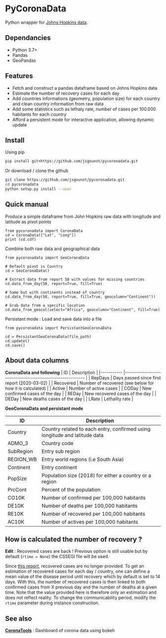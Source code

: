 # PyCoronaData

Python wrapper for [Johns Hopkins data](https://github.com/CSSEGISandData/COVID-19).

## Dependancies
- Python 3.7>
- Pandas
- GeoPandas

## Features
- Fetch and construct a pandas dataframe based on Johns Hopkins data
- Estimate the number of recovery cases for each day
- Add countries informations (geometry, population size) for each country and clean country information from raw data
- Add some statistics such as lethaly rate, number of cases per 100.000 habitants for each country
- Afford a persistent mode for interactive application, allowing dynamic update

## Install
Using pip

```bash
pip install git+https://github.com/jsgounot/pycoronadata.git
```

Or download / clone the github

```bash
git clone https://github.com/jsgounot/pycoronadata.git
cd pycoronadata
python setup.py install --user
```

## Quick manual
Produce a simple dataframe from John Hopkins raw data with longitude and latitude as pivot points

```python3
from pycoronadata import CoronaData
cd = CoronaData(["Lat", "Long"])
print (cd.cdf)
```

Combine both raw data and geographical data 

```python3
from pycoronadata import GeoCoronaData

# Default pivot is Country
cd = GeoCoronaData()

# Extract data from report 58 with values for missing countries
cd.data_from_day(58, report=True, fill=True)

# Same but with continents instead of country
cd.data_from_day(58, report=True, fill=True, geocolumn="Continent"))

# Grab data from a specific location 
cd.data_from_geocol(select="Africa", geocolumn="Continent", fill=True)
```

Persistant mode : Load and save data into a file 

```python3
from pycoronadata import PersistantGeoCoronaData

cd = PersistantGeoCoronaData(file_path)
cd.update()
cd.save()
```

## About data columns
**CoronaData and following**
| ID        	| Description                                              	|
|-----------	|----------------------------------------------------------	|
| RepDays   	| Days passed since first report (2020-03-02)              	|
| Recovered 	| Number of recovered (see below for how it is calculated) 	|
| Active    	| Number of active cases                                   	|
| CODay     	| New confirmed cases of the day                           	|
| REDay     	| New recovered cases of the day                           	|
| DEDay     	| New deaths cases of the day                              	|
| LRate     	| Lethality rate                                            |

**GeoCoronaData and persistant mode**

| ID        	| Description                                                                	|
|-----------	|----------------------------------------------------------------------------	|
| Country   	| Country related to each entry, confirmed using longitude and latitude data 	|
| ADMO_3    	| Country code                                                               	|
| SubRegion 	| Entry sub region                                                           	|
| REGION_WB 	| Entry world regions (i.e South Asia)                                       	|
| Continent 	| Entry continent                                                            	|
| PopSize   	| Population size (2018) for either a country or a region                    	|
| PrcCont   	| Percent of the population                                                  	|
| CO10K     	| Number of confirmed per 100,000 habitants                                  	|
| DE10K     	| Number of deaths per 100,000 habitants                                     	|
| RE10K     	| Number of recovered per 100,000 habitants                                  	|
| AC10K     	| Number of actives per 100,000 habitants                                    	|

## How is calculated the number of recovery ?

**Edit** : Recovered cases are back ! Previous option is still usable but by default (`rtime = None`) the CSSEGI file will be used.

Since [this report](https://github.com/CSSEGISandData/COVID-19/issues/1250), recovered cases are no longer provided. To get an estimation of recovered cases for each day / country, one can define a mean value of the disease period until recovery which by default is set to 14 days. With this, the number of recovered cases is then linked to both confirmed cases from X previous day and the number of deaths at a given time. Note that the value provided here is therefore only an estimation and does not reflect reality. To change the communicability period, modify the `rtime` parameter during instance construction.

## See also
**[CoronaTools](https://github.com/jsgounot/CoronaTools)** : Dashboard of corona data using bokeh